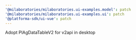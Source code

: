 ```yaml
---
'@milaboratories/milaboratories.ui-examples.model': patch
'@milaboratories/milaboratories.ui-examples.ui': patch
'@platforma-sdk/ui-vue': patch
---
```


Adopt PlAgDataTableV2 for v2api in desktop
